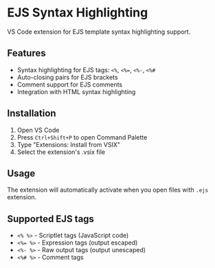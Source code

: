 # EJS Syntax Highlighting

VS Code extension for EJS template syntax highlighting support.

## Features

- Syntax highlighting for EJS tags: `<%`, `<%=`, `<%-`, `<%#`
- Auto-closing pairs for EJS brackets
- Comment support for EJS comments
- Integration with HTML syntax highlighting

## Installation

1. Open VS Code
2. Press `Ctrl+Shift+P` to open Command Palette
3. Type "Extensions: Install from VSIX"
4. Select the extension's .vsix file

## Usage

The extension will automatically activate when you open files with `.ejs` extension.

## Supported EJS tags

- `<% %>` - Scriptlet tags (JavaScript code)
- `<%= %>` - Expression tags (output escaped)
- `<%- %>` - Raw output tags (output unescaped)
- `<%# %>` - Comment tags
